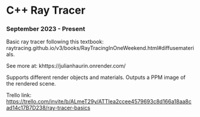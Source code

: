 
# C++ Ray Tracer
### September 2023 - Present 

Basic ray tracer following this textbook: raytracing.github.io/v3/books/RayTracingInOneWeekend.html#diffusematerials.

See more at: khttps://julianhaurin.onrender.com/

Supports different render objects and materials. Outputs a PPM image of the rendered scene. 

Trello link: https://trello.com/invite/b/ALmeT29y/ATTIea2ccee4579693c8d166a18aa8cad14c17B7D238/ray-tracer-basics

